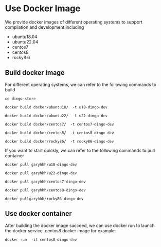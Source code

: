 # Use Docker Image

We provide docker images of different operating systems to support compilation and development.including

- ubuntu18.04
- ubuntu22.04
- centos7
- centos8
- rocky8.6

## Build docker image

For different operating systems, we can refer to the following commands to build

``````
cd dingo-store 

docker build docker/ubuntu18/  -t u18-dingo-dev

docker build docker/ubuntu22/  -t u22-dingo-dev

docker build docker/centos7/  -t centos7-dingo-dev

docker build docker/centos8/  -t centos8-dingo-dev

docker build docker/rocky86/  -t rocky86-dingo-dev
``````

If you want to start quickly, we can refer to the following commands to pull container

``````
docker pull garyhhh/u18-dingo-dev

docker pull garyhhh/u22-dingo-dev

docker pull garyhhh/centos7-dingo-dev

docker pull garyhhh/centos8-dingo-dev

docker pullgaryhhh/rocky86-dingo-dev
``````

## Use docker container

After building the docker image succeed, we can use docker run to launch the docker service. centos8 docker image for example:

``````
docker run  -it centos8-dingo-dev
``````

